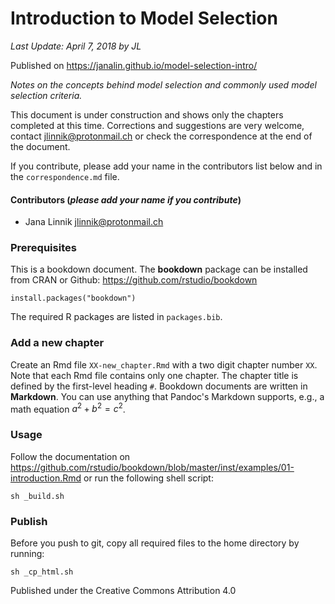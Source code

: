 # Introduction to Model Selection
_Last Update: April 7, 2018 by JL_

Published on <a href="https://janalin.github.io/model-selection-intro/">https://janalin.github.io/model-selection-intro/</a>

_Notes on the concepts behind model selection and commonly used model selection criteria._

This document is under construction and shows only the chapters completed at this time. Corrections and suggestions are very welcome, contact <a href="mailto:jlinnik@protonmail.ch">jlinnik@protonmail.ch</a> or check the correspondence at the end of the document.

If you contribute, please add your name in the contributors list below and in the `correspondence.md` file.

#### Contributors (_please add your name if you contribute_)
* Jana Linnik <a href="mailto:jlinnik@protonmail.ch">jlinnik@protonmail.ch</a>

### Prerequisites
This is a bookdown document. The __bookdown__ package can be installed from CRAN or Github: <a href="https://github.com/rstudio/bookdown">https://github.com/rstudio/bookdown</a>
```
install.packages("bookdown")
```
The required R packages are listed in `packages.bib`.

### Add a new chapter
Create an Rmd file `XX-new_chapter.Rmd` with a two digit chapter number `XX`.
Note that each Rmd file contains only one chapter. The chapter title is defined by the first-level heading `#`.
Bookdown documents are written in __Markdown__. You can use anything that Pandoc's Markdown supports, e.g., a math equation $a^2 + b^2 = c^2$.

### Usage
Follow the documentation on <a href="https://github.com/rstudio/bookdown/blob/master/inst/examples/01-introduction.Rmd">https://github.com/rstudio/bookdown/blob/master/inst/examples/01-introduction.Rmd</a> or run the following shell script:
```
sh _build.sh
```

### Publish
Before you push to git, copy all required files to the home directory by running:
```
sh _cp_html.sh
```

Published under the Creative Commons Attribution 4.0
